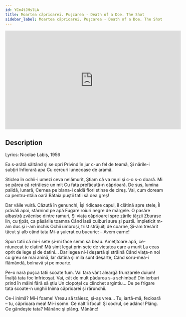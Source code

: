 ```yaml
---
id: YCm4tJHslLA
title: Moartea căprioarei. Puşcarea - Death of a Doe. The Shot
sidebar_label: Moartea căprioarei. Puşcarea - Death of a Doe. The Shot
---
```


<iframe
  width="560"
  height="315"
  src="https://www.youtube.com/embed/YCm4tJHslLA"
  title="YouTube video player"
  frameborder="0"
  allow="accelerometer; autoplay; clipboard-write; encrypted-media; gyroscope; picture-in-picture; web-share"
  referrerpolicy="strict-origin-when-cross-origin"
  allowfullscreen
></iframe>

## Description

Lyrics: Nicolae Labiş, 1956

Ea s-arătă săltând şi se opri
Privind în jur c-un fel de teamă,
Şi nările-i subţiri înfiorară apa
Cu cercuri lunecoase de aramă.

Sticlea în ochii-i umezi ceva nelămurit,
Ştiam că va muri şi c-o s-o doară.
Mi se părea că retrăiesc un mit
Cu fata prefăcută-n căprioară.
De sus, lumina palidă, lunară,
Cernea pe blana-i caldă flori stinse de cireş.
Vai, cum doream ca pentru-ntâia oară
Bătaia puştii tatii să dea greş!

Dar văile vuiră. Căzută în genunchi,
Îşi ridicase capul, îl clătină spre stele,
Îl prăvăli apoi, stârnind pe apă
Fugare roiuri negre de mărgele.
O pasăre albastră zvâcnise dintre ramuri,
Şi viaţa căprioarei spre zările târzii
Zburase lin, cu ţipăt, ca păsările toamna
Când lasă cuiburi sure şi pustii.
Împleticit m-am dus şi i-am închis
Ochii umbroşi, trist străjuiţi de coarne,
Şi-am tresărit tăcut şi alb când tata
Mi-a şuierat cu bucurie: – Avem carne!

Spun tatii că mi-i sete şi-mi face semn să beau.
Ameţitoare apă, ce-ntunecat te clatini!
Mă simt legat prin sete de vietatea care a murit
La ceas oprit de lege şi de datini…
Dar legea ni-i deşartă şi străină
Când viaţa-n noi cu greu se mai anină,
Iar datina şi mila sunt deşarte,
Când soru-mea-i flămândă, bolnavă şi pe moarte.

Pe-o nară puşca tatii scoate fum.
Vai fără vânt aleargă frunzarele duium!
Înalţă tata foc înfricoşat.
Vai, cât de mult pădurea s-a schimbat!
Din ierburi prind în mâini fără să ştiu
Un clopoţel cu clinchet argintiu…
De pe frigare tata scoate-n unghii
Inima căprioarei şi rărunchii.


Ce-i inimă? Mi-i foame! Vreau să trăiesc, şi-aş vrea…
Tu, iartă-mă, fecioară – tu, căprioara mea!
Mi-i somn. Ce nalt îi focul! Şi codrul, ce adânc!
Plâng. Ce gândeşte tata? 
Mănânc şi plâng. Mănânc!
